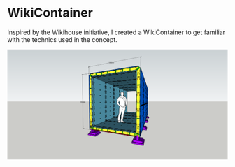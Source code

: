 # WikiContainer
Inspired by the Wikihouse initiative, I created a WikiContainer to get familiar with the technics used in the concept.

![WikiContainer](WikiContainer_v1_skp2017.png?raw=true "WikiContainer")
